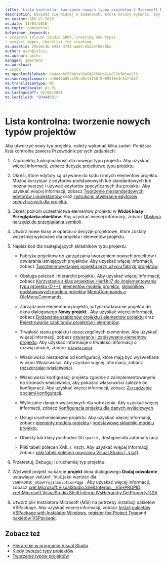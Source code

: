 ```yaml
---
title: 'Lista kontrolna: tworzenie nowych typów projektów | Microsoft Docs'
description: Dowiedz się więcej o zadaniach, które należy wykonać, aby utworzyć i wyświetlić nowy typ projektu w programie Visual Studio.
ms.custom: SEO-VS-2020
ms.date: 11/04/2016
ms.topic: conceptual
helpviewer_keywords:
- projects [Visual Studio SDK], creating new types
- project types, checklist for creating
ms.assetid: 29eb9c3b-1933-4741-aa85-65a33f0825ba
author: acangialosi
ms.author: anthc
manager: jmartens
ms.workload:
- vssdk
ms.openlocfilehash: 0a8cdeb250b81a39a5d9350da61a872ef43ae23b
ms.sourcegitcommit: ae6d47b09a439cd0e13180f5e89510e3e347fd47
ms.translationtype: MT
ms.contentlocale: pl-PL
ms.lasthandoff: 02/08/2021
ms.locfileid: "99944501"
---
```

# <a name="checklist-create-new-project-types"></a>Lista kontrolna: tworzenie nowych typów projektów
Aby utworzyć nowy typ projektu, należy wykonać kilka zadań. Poniższa lista kontrolna zawiera Przewodnik po tych zadaniach:

1. Zaprojektuj funkcjonalność dla nowego typu projektu. Aby uzyskać więcej informacji, zobacz [decyzje projektowe typu projektu](../../extensibility/internals/project-type-design-decisions.md).

2. Określ, które edytory są używane do kodu i innych elementów projektu. Można korzystać z edytorów podstawowych lub standardowych lub można tworzyć i używać edytorów specyficznych dla projektu. Aby uzyskać więcej informacji, zobacz [Tworzenie niestandardowych edytorów i projektantów](../../extensibility/creating-custom-editors-and-designers.md) oraz [instrukcje: otwieranie edytorów specyficznych dla projektu](../../extensibility/how-to-open-project-specific-editors.md).

3. Określ poziom uczestnictwa elementów projektu w **Widok klasy** i **Przeglądarka obiektów**. Aby uzyskać więcej informacji, zobacz [Obsługa narzędzi do przeglądania symboli](../../extensibility/internals/supporting-symbol-browsing-tools.md).

4. Utwórz nowe klasy w oparciu o decyzje projektowe, które zostały wcześniej wykonane dla projektu i elementów projektu.

5. Napisz kod dla następujących składników typu projektu:

    - Fabryka projektów do zarządzania tworzeniem nowych projektów i otwierania istniejących projektów. Aby uzyskać więcej informacji, zobacz [Tworzenie wystąpień projektu przy użyciu fabryk projektów](../../extensibility/internals/creating-project-instances-by-using-project-factories.md).

    - Obsługa poleceń i hierarchii projektu. Aby uzyskać więcej informacji, zobacz [Korzystanie z klas projektów HierUtil7 do implementowania typu projektu (C++)](/previous-versions/bb166212(v=vs.100)), [elementów modelu projektu](../../extensibility/internals/elements-of-a-project-model.md), [składników podstawowych modelu projektu](../../extensibility/internals/project-model-core-components.md)i [MenuCommands a OleMenuCommands](/previous-versions/visualstudio/visual-studio-2015/misc/menucommands-vs-olemenucommands?preserve-view=true&view=vs-2015).

    - Zarządzanie elementami projektu, w tym dodawanie projektu do okna dialogowego **Nowy projekt** . Aby uzyskać więcej informacji, zobacz [Dodawanie szablonów projektu i elementów projektu](../../extensibility/internals/adding-project-and-project-item-templates.md) oraz [Rejestrowanie szablonów projektów i elementów](../../extensibility/internals/registering-project-and-item-templates.md).

    - Trwałość stanu projektu i poszczególnych elementów. Aby uzyskać więcej informacji, zobacz [otwieranie i zapisywanie elementów projektu](../../extensibility/internals/opening-and-saving-project-items.md). Aby uzyskać informacje o trwałości informacji o rozwiązaniach, zobacz [rozwiązania](../../extensibility/internals/solutions-overview.md).

    - Właściwości niezależne od konfiguracji, które mają być wyświetlane w okno Właściwości. Aby uzyskać więcej informacji, zobacz [rozszerzając właściwości](../../extensibility/internals/extending-properties.md).

    - Właściwości konfiguracji projektu zgodnie z zaimplementowanymi na stronach właściwości, aby pokazać właściwości zależne od konfiguracji. Aby uzyskać więcej informacji, zobacz [Zarządzanie opcjami konfiguracji](../../extensibility/internals/managing-configuration-options.md).

    - Wyliczanie danych wyjściowych dla wdrożenia. Aby uzyskać więcej informacji, zobacz [Konfiguracja projektu dla danych wyjściowych](../../extensibility/internals/project-configuration-for-output.md).

    - Usługi uruchomieniowe projektu. Aby uzyskać więcej informacji, zobacz [elementy modelu projektu](../../extensibility/internals/elements-of-a-project-model.md) i [podstawowe składniki modelu projektu](../../extensibility/internals/project-model-core-components.md).

    - Obiekty lub klasy pochodne `IDispatch` , dostępne dla automatyzacji.

    - Pliki tabeli poleceń XML (*. vsct*). Aby uzyskać więcej informacji, zobacz [pliki tabeli poleceń programu Visual Studio (. vsct)](../../extensibility/internals/visual-studio-command-table-dot-vsct-files.md).

6. Przetestuj, Debuguj i uruchamiaj typ projektu.

7. Wyświetl projekt na karcie **projekt** okna dialogowego **Dodaj odwołanie** , ustawiając `VARIANT_TRUE` jako wartość dla `VSHPROPID_ShowProjInSolutionPage` . Aby uzyskać więcej informacji, zobacz <xref:Microsoft.VisualStudio.Shell.Interop.__VSHPROPID> i <xref:Microsoft.VisualStudio.Shell.Interop.IVsHierarchy.GetProperty%2A>.

8. Utwórz plik Instalatora Microsoft (*MSI*) na potrzeby instalacji pakietów VSPackage. Aby uzyskać więcej informacji, zobacz [Install pakietów VSPackage with Instalator Windows](../../extensibility/internals/installing-vspackages-with-windows-installer.md), [register the Project Type](../../extensibility/internals/registering-a-project-type.md)and [pakietów VSPackage](../../extensibility/internals/vspackages.md).

## <a name="see-also"></a>Zobacz też
- [Hierarchie w programie Visual Studio](../../extensibility/internals/hierarchies-in-visual-studio.md)
- [Kiedy tworzyć typy projektów](../../extensibility/internals/when-to-create-project-types.md)
- [Tworzenie typów projektów](../../extensibility/internals/creating-project-types.md)
